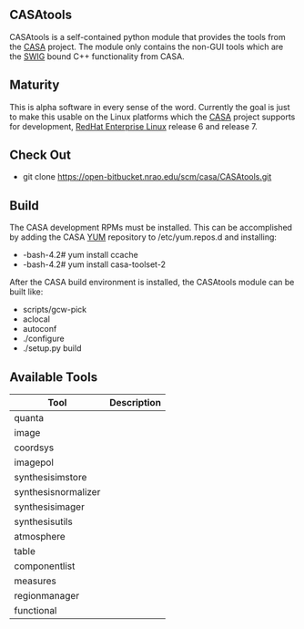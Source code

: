 
## CASAtools

CASAtools is a self-contained python module that provides the tools from the [CASA](http://casa.nrao.edu/) project. The module only contains the non-GUI tools which are the [SWIG](http://swig.org) bound C++ functionality from CASA.

## Maturity

This is alpha software in every sense of the word. Currently the goal is just to make this usable on the Linux platforms which the [CASA](http://casa.nrao.edu) project supports for development, [RedHat Enterprise Linux](https://www.redhat.com/en/technologies/linux-platforms/enterprise-linux) release 6 and release 7.

## Check Out

* git clone https://open-bitbucket.nrao.edu/scm/casa/CASAtools.git

## Build

The CASA development RPMs must be installed. This can be accomplished by adding the CASA [YUM](https://en.wikipedia.org/wiki/Yum_(.rpm)) repository to /etc/yum.repos.d and installing:

* -bash-4.2# yum install ccache
* -bash-4.2# yum install casa-toolset-2

After the CASA build environment is installed, the CASAtools module can be built like:

* scripts/gcw-pick
* aclocal
* autoconf
* ./configure
* ./setup.py build

## Available Tools

| Tool                  | Description                |
| --------------------- | -------------------------- |
| quanta                |                            |
| image                 |                            |
| coordsys              |                            |
| imagepol              |                            |
| synthesisimstore      |                            |
| synthesisnormalizer   |                            |
| synthesisimager       |                            |
| synthesisutils        |                            |
| atmosphere            |                            |
| table                 |                            |
| componentlist         |                            |
| measures              |                            |
| regionmanager         |                            |
| functional            |                            |
